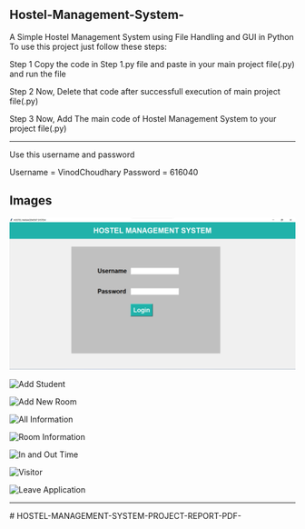 ##  Hostel-Management-System-

A Simple Hostel Management System using File Handling and GUI in Python
To use this project just follow these steps:

Step 1
Copy the code in Step 1.py file and paste in your main project file(.py) and run the file

Step 2
Now, Delete that code after successfull execution of main project file(.py)

Step 3
Now, Add The main code of Hostel Management System to your project file(.py)

----------------------------------------------------

Use this username and password

Username = VinodChoudhary 
Password = 616040


## Images

![Login](https://github.com/vinodchoudharyy/HOSTEL-MANAGEMENT-SYSTEM-PROJECT-REPORT-PDF-/blob/main/Images/Login.png)

![Add Student](https://raw.githubusercontent.com/VinodChoudhary/Hostel-Management-System-/main/Images/addStudents.png)

![Add New Room](https://raw.githubusercontent.com/VinodChoudhary/Hostel-Management-System-/main/Images/AddNewRoom.png)

![All Information](https://raw.githubusercontent.com/VinodChoudhary/Hostel-Management-System-/main/Images/allInfo.png)

![Room Information](https://raw.githubusercontent.com/VinodChoudhary/Hostel-Management-System-/main/Images/RoomInfo.png)

![In and Out Time](https://raw.githubusercontent.com/VinodChoudhary/Hostel-Management-System-/main/Images/inOutTime.png)

![Visitor](https://raw.githubusercontent.com/VinodChoudhary/Hostel-Management-System-/main/Images/visitor.png)

![Leave Application](https://raw.githubusercontent.com/VinodChoudhary/Hostel-Management-System-/main/Images/Leave-Application.png)

----

#   H O S T E L - M A N A G E M E N T - S Y S T E M - P R O J E C T - R E P O R T - P D F - 
 
 
